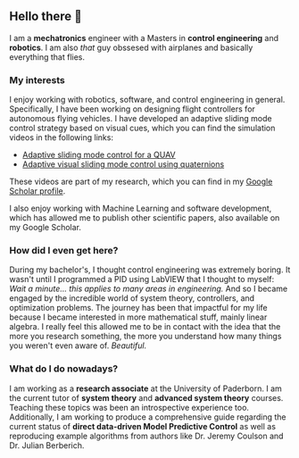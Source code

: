 ## Hello there 👋

<!--
**GusMtz787/GusMtz787** is a ✨ _special_ ✨ repository because its `README.md` (this file) appears on your GitHub profile.

Here are some ideas to get you started:

- 🔭 I’m currently working on ...
- 🌱 I’m currently learning ...
- 👯 I’m looking to collaborate on ...
- 🤔 I’m looking for help with ...
- 💬 Ask me about ...
- 📫 How to reach me: ...
- 😄 Pronouns: ...
- ⚡ Fun fact: ...
-->

I am a **mechatronics** engineer with a Masters in **control engineering** and **robotics**. I am also _that_ guy obssesed with airplanes and basically everything that flies.

### My interests

I enjoy working with robotics, software, and control engineering in general. Specifically, I have been working on designing flight controllers for autonomous flying vehicles. I have developed an adaptive sliding mode control strategy based on visual cues, which you can find the simulation videos in the following links: 

- [Adaptive sliding mode control for a QUAV](https://www.youtube.com/watch?v=FMEtGg45hEI)
- [Adaptive visual sliding mode control using quaternions](https://www.youtube.com/watch?v=GprqokqhALo)

These videos are part of my research, which you can find in my [Google Scholar profile](https://scholar.google.com/citations?user=43WNdgkAAAAJ&hl=en). 

I also enjoy working with Machine Learning and software development, which has allowed me to publish other scientific papers, also available on my Google Scholar.

### How did I even get here?

During my bachelor's, I thought control engineering was extremely boring. It wasn't until I programmed a PID using LabVIEW that I thought to myself: *Wait a minute... this applies to many areas in engineering.* And so I became engaged by the incredible world of system theory, controllers, and optimization problems. The journey 
has been that impactful for my life because I became interested in more mathematical stuff, mainly linear algebra. I really feel this allowed me to be in contact with the idea that the more you research something, the more you understand how many things you weren't even aware of. _Beautiful._

### What do I do nowadays?

I am working as a **research associate** at the University of Paderborn. I am the current tutor of **system theory** and **advanced system theory** courses. Teaching these topics was been an introspective experience too. Additionally, I am working to produce a comprehensive guide regarding the current status of **direct data-driven Model Predictive Control** as well as reproducing example algorithms from authors like Dr. Jeremy Coulson and Dr. Julian Berberich. 
